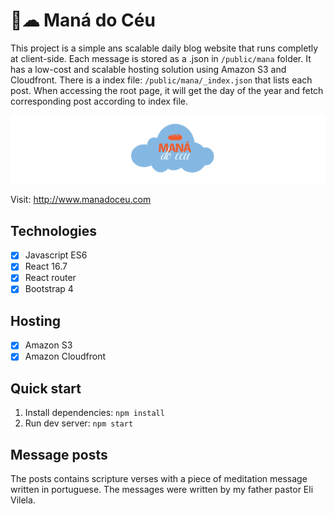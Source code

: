 # 🍞☁ Maná do Céu
This project is a simple ans scalable daily blog website that runs completly at client-side. Each message is stored as a .json in `/public/mana` folder. It has a low-cost and scalable hosting solution using Amazon S3 and Cloudfront.
There is a index file: `/public/mana/_index.json` that lists each post. When accessing the root page, it will get the day of the year and fetch corresponding post according to index file.

![Maná do Céu logo](https://github.com/jonatascastro12/mana-do-ceu-react/raw/master/public/mana.gif)

Visit: http://www.manadoceu.com

## Technologies
- [x] Javascript ES6
- [x] React 16.7
- [x] React router
- [x] Bootstrap 4

## Hosting
- [x] Amazon S3
- [x] Amazon Cloudfront

## Quick start
1. Install dependencies: `npm install`
2. Run dev server: `npm start`

## Message posts
The posts contains scripture verses with a piece of meditation message written in portuguese.
The messages were written by my father pastor Eli Vilela.

